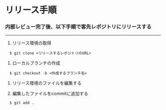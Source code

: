 # リリース手順  
### 内部レビュー完了後、以下手順で客先レポジトリにリリースする  
***  
1. リリース環境の取得  

  ```  
    $ git clone <リリースするレポジトリのURL>  
  ```  

1. ローカルブランチの作成  

  ```  
    $ git checkout -b <作成するブランチ名>  
  ```  

1. リリース環境のファイルを編集する  

1. 編集したファイルをcommitに追加する  

  ```  
    $ git add .  
  ```  
